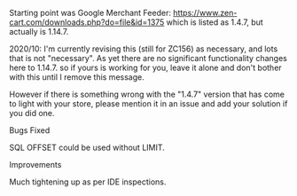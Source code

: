 Starting point was Google Merchant Feeder:
https://www.zen-cart.com/downloads.php?do=file&id=1375
which is listed as 1.4.7, but actually is 1.14.7.

2020/10: I'm currently revising this (still for ZC156) as necessary, and lots that is not "necessary".
As yet there are no significant functionality changes here to 1.14.7. so if yours is working for you, leave it alone and don't bother with this until I remove this message.

However if there is something wrong with the "1.4.7" version that has come to light with your store, please mention it in an issue and add your solution if you did one.

Bugs Fixed

SQL OFFSET could be used without LIMIT.

Improvements

Much tightening up as per IDE inspections.

